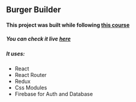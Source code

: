 ## Burger Builder

#### This project was built while following [this course](https://www.udemy.com/react-the-complete-guide-incl-redux)

##### You can check it live [here](https://burgerbuilder.fidalgo.dev/)

##### It uses:

* React
* React Router
* Redux
* Css Modules
* Firebase for Auth and Database
